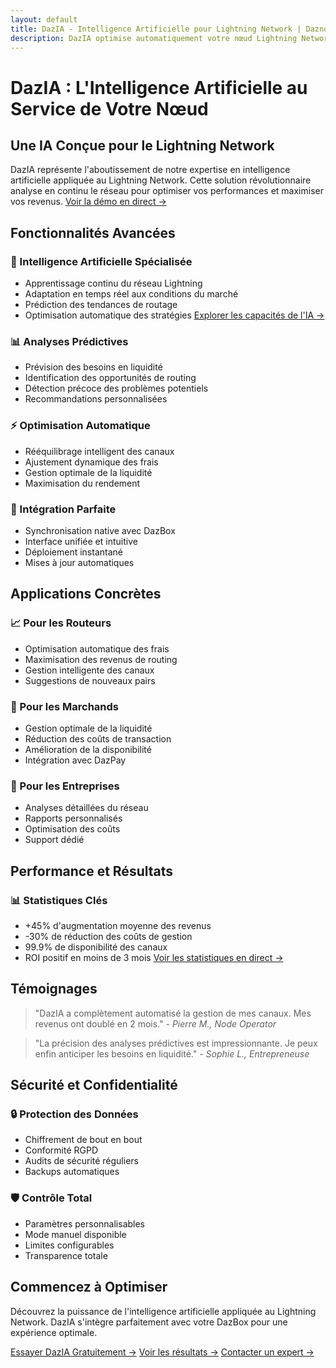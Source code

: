 ```yaml
---
layout: default
title: DazIA - Intelligence Artificielle pour Lightning Network | Daznode
description: DazIA optimise automatiquement votre nœud Lightning Network grâce à l'intelligence artificielle. Maximisez vos revenus et optimisez vos canaux sans effort.
---
```


# DazIA : L'Intelligence Artificielle au Service de Votre Nœud

## Une IA Conçue pour le Lightning Network

DazIA représente l'aboutissement de notre expertise en intelligence artificielle appliquée au Lightning Network. Cette solution révolutionnaire analyse en continu le réseau pour optimiser vos performances et maximiser vos revenus. [Voir la démo en direct →](https://dazno.de)

## Fonctionnalités Avancées

### 🧠 Intelligence Artificielle Spécialisée
- Apprentissage continu du réseau Lightning
- Adaptation en temps réel aux conditions du marché
- Prédiction des tendances de routage
- Optimisation automatique des stratégies
[Explorer les capacités de l'IA →](https://dazno.de/#intelligence-artificielle)

### 📊 Analyses Prédictives
- Prévision des besoins en liquidité
- Identification des opportunités de routing
- Détection précoce des problèmes potentiels
- Recommandations personnalisées

### ⚡ Optimisation Automatique
- Rééquilibrage intelligent des canaux
- Ajustement dynamique des frais
- Gestion optimale de la liquidité
- Maximisation du rendement

### 🔗 Intégration Parfaite
- Synchronisation native avec DazBox
- Interface unifiée et intuitive
- Déploiement instantané
- Mises à jour automatiques

## Applications Concrètes

### 📈 Pour les Routeurs
- Optimisation automatique des frais
- Maximisation des revenus de routing
- Gestion intelligente des canaux
- Suggestions de nouveaux pairs

### 💼 Pour les Marchands
- Gestion optimale de la liquidité
- Réduction des coûts de transaction
- Amélioration de la disponibilité
- Intégration avec DazPay

### 🏢 Pour les Entreprises
- Analyses détaillées du réseau
- Rapports personnalisés
- Optimisation des coûts
- Support dédié

## Performance et Résultats

### 📊 Statistiques Clés
- +45% d'augmentation moyenne des revenus
- -30% de réduction des coûts de gestion
- 99.9% de disponibilité des canaux
- ROI positif en moins de 3 mois
[Voir les statistiques en direct →](https://dazno.de/stats)

## Témoignages

> "DazIA a complètement automatisé la gestion de mes canaux. Mes revenus ont doublé en 2 mois."
> *- Pierre M., Node Operator*

> "La précision des analyses prédictives est impressionnante. Je peux enfin anticiper les besoins en liquidité."
> *- Sophie L., Entrepreneuse*

## Sécurité et Confidentialité

### 🔒 Protection des Données
- Chiffrement de bout en bout
- Conformité RGPD
- Audits de sécurité réguliers
- Backups automatiques

### 🛡️ Contrôle Total
- Paramètres personnalisables
- Mode manuel disponible
- Limites configurables
- Transparence totale

## Commencez à Optimiser

Découvrez la puissance de l'intelligence artificielle appliquée au Lightning Network. DazIA s'intègre parfaitement avec votre DazBox pour une expérience optimale.

[Essayer DazIA Gratuitement →](https://dazno.de/signup)
[Voir les résultats →](/solutions/dazia/results/)
[Contacter un expert →](https://dazno.de/contact) 